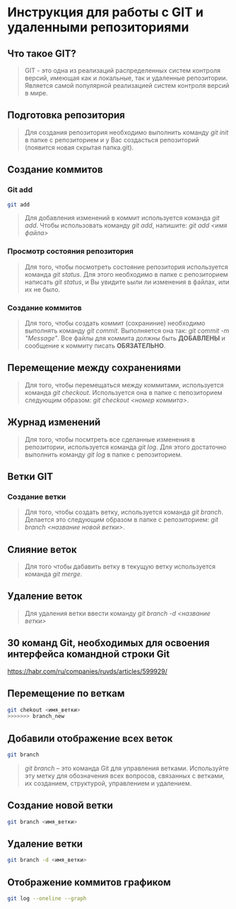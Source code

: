 # Инструкция для работы с GIT и удаленными репозиториями

## Что такое GIT? 

 > GIT - это одна из реализаций распределенных систем контроля версий, имеющая как и локальные, так и удаленные репозитории. Является самой популярной реализацией систем контроля версий в мире.

## Подготовка репозитория 

 > Для создания репозитория необходимо выполнить команду *git init* в папке с репозиторием и у Вас создасться репозиторий (появится новая скрытая папка.git).

## Создание коммитов

### Git add 
```sh
git add
```
> Для добавления изменений в коммит используется команда *git add*. Чтобы использовать команду *git add*, напишите: *git add <имя файла>*

### Просмотр состояния репозитория

> Для того, чтобы посмотреть состояние репозитория используется команда *git status*. Для этого необходимо в папке с репозиторием написать *git status*, и Вы увидите ьыли ли изменения в файлах, или их не было.

### Создание коммитов

> Для того, чтобы создать коммит (сохраниние) необходимо выполнять команду *git commit*. Выполняется она так: *git commit -m "Меssage"*. Все файлы для коммита должны быть **ДОБАВЛЕНЫ** и сообщение к коммиту писать **ОБЯЗАТЕЛЬНО**.

## Перемещение между сохранениями

> Для того, чтобы перемещаться между коммитами, используется команда *git checkout*. Используется она в папке с пепозиторием следующим образом: *git checkout <номер коммита>*.

## Журнад изменений

> Для того, чтобы посмтреть все сделанные изменения в репозитории, используется команда *git log*. Для этого достаточно выполнить команду *git log* в папке с репозиторием.

## Ветки GIT

### Создание ветки

> Для того, чтобы создать ветку, используется команда *git branch*. Делается это следующим образом в папке с репозиторием: *git branch <название новой ветки>*.

## Слияние веток

> Для того чтобы дабавить ветку в текущую ветку используется команда *git merge*.

## Удаление веток

> Для удаления ветки ввести команду *git branch -d <название ветки>*

##  30 команд Git, необходимых для освоения интерфейса командной строки Git

<https://habr.com/ru/companies/ruvds/articles/599929/>

## Перемещение по веткам 
```sh
git chekout <имя_ветки>
>>>>>>> branch_new
```
## Добавили отображение всех веток 
```sh
git branch
```
> *git branch* – это команда Git для управления ветками. Используйте эту метку для обозначения всех вопросов, связанных с ветками, их созданием, структурой, управлением и удалением.
## Создание новой ветки
```sh
git branch <имя_ветки>
```
## Удаление ветки
```sh
git branch -d <имя_ветки>
```
## Отображение коммитов графиком
```sh
git log --oneline --graph
```